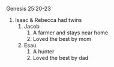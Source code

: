 Genesis 25:20-23

1. Isaac & Rebecca had twins
    1. Jacob
        1. A farmer and stays near home
        2. Loved the best by mom
    2. Esau
        1. A hunter
        2. Loved the best by dad
